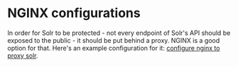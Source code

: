 # NGINX configurations

In order for Solr to be protected - not every endpoint of Solr's API should be exposed to the public - it should be put behind a proxy. NGINX is a good option for that. Here's an example configuration for it: [configure nginx to proxy solr](https://github.com/samsk/solr-utils/tree/master/lua).

